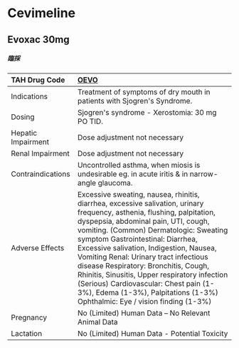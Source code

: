 # Cevimeline

## Evoxac 30mg

##### 臨採

| TAH Drug Code      | [**OEVO**](https://www.tahsda.org.tw/drugs/hissearch.php?drug_code=OEVO)                                                                                                                                                                                                                                                                                                                                                                                                                                                                           |
|:-------------------|:---------------------------------------------------------------------------------------------------------------------------------------------------------------------------------------------------------------------------------------------------------------------------------------------------------------------------------------------------------------------------------------------------------------------------------------------------------------------------------------------------------------------------------------------------|
| Indications        | Treatment of symptoms of dry mouth in patients with Sjogren's Syndrome.                                                                                                                                                                                                                                                                                                                                                                                                                                                                            |
| Dosing             | Sjogren's syndrome - Xerostomia: 30 mg PO TID.                                                                                                                                                                                                                                                                                                                                                                                                                                                                                                     |
| Hepatic Impairment | Dose adjustment not necessary                                                                                                                                                                                                                                                                                                                                                                                                                                                                                                                      |
| Renal Impairment   | Dose adjustment not necessary                                                                                                                                                                                                                                                                                                                                                                                                                                                                                                                      |
| Contraindications  | Uncontrolled asthma, when miosis is undesirable eg. in acute iritis & in narrow-angle glaucoma.                                                                                                                                                                                                                                                                                                                                                                                                                                                    |
| Adverse Effects    | Excessive sweating, nausea, rhinitis, diarrhea, excessive salivation, urinary frequency, asthenia, flushing, palpitation, dyspepsia, abdominal pain, UTI, cough, vomiting. (Common) Dermatologic: Sweating symptom Gastrointestinal: Diarrhea, Excessive salivation, Indigestion, Nausea, Vomiting Renal: Urinary tract infectious disease Respiratory: Bronchitis, Cough, Rhinitis, Sinusitis, Upper respiratory infection (Serious) Cardiovascular: Chest pain (1-3%), Edema (1-3%), Palpitations (1-3%) Ophthalmic: Eye / vision finding (1-3%) |
| Pregnancy          | No (Limited) Human Data – No Relevant Animal Data                                                                                                                                                                                                                                                                                                                                                                                                                                                                                                  |
| Lactation          | No (Limited) Human Data - Potential Toxicity                                                                                                                                                                                                                                                                                                                                                                                                                                                                                                       |

